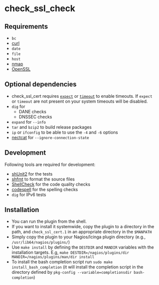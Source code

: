 # check\_ssl\_check

## Requirements

* ```bc```
* [curl](https://curl.se)
* ```date```
* ```file```
* ```host```
* [nmap](https://nmap.org)
* [OpenSSL](https://www.openssl.org)

## Optional dependencies

* check\_ssl\_cert requires [```expect```](http://en.wikipedia.org/wiki/Expect) or [```timeout```](https://man7.org/linux/man-pages/man1/timeout.1.html) to enable timeouts. If ```expect``` or ```timeout``` are not present on your system timeouts will be disabled.
* ```dig``` for
  * DANE checks
  * DNSSEC checks
* ```expand``` for ```--info```
* ```tar``` and ```bzip2``` to build release packages
* ```ip``` or ```ifconfig``` to be able to use the ```-4``` and ```-6``` options
* [nectcat](https://nc110.sourceforge.io) for ```--ignore-connection-state```

## Development

Following tools are required for development:

* [shUnit2](https://github.com/kward/shunit2) for the tests
* [shfmt](https://github.com/mvdan/sh) to format the source files
* [ShellCheck](https://www.shellcheck.net) for the code quality checks
* [codespell](https://github.com/codespell-project/codespell) for the spelling checks
* ```dig``` for IPv6 tests

## Installation

* You can run the plugin from the shell.
* If you want to install it systemwide, copy the plugin to a directory in the path, and ```check_ssl_cert.1``` in an appropriate directory in the ```$MANPATH```
* Simply copy the plugin to your Nagios/Icinga plugin directory (e.g., ```/usr/lib64/nagios/plugins/```)
* Use ```make install``` by  defining the ```DESTDIR``` and ```MANDIR``` variables with the installation targets. E.g, ```make DESTDIR=/nagios/plugins/dir MANDIR=/nagios/plugins/man/dir install```
* To install the bash completion script run ```sudo make install_bash_completion``` (it will install the completion script in the directory defined by ```pkg-config --variable=completionsdir bash-completion```)
